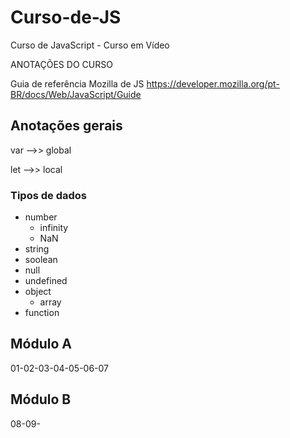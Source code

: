 # Curso-de-JS
Curso de JavaScript - Curso em Vídeo

ANOTAÇÕES DO CURSO

Guia de referência Mozilla de JS
https://developer.mozilla.org/pt-BR/docs/Web/JavaScript/Guide

## Anotações gerais

var -->> global

let -->> local

### Tipos de dados

* number
    * infinity
    * NaN
* string
* soolean
* null
* undefined
* object
    * array
* function

## Módulo A
01-02-03-04-05-06-07

## Módulo B
08-09-
